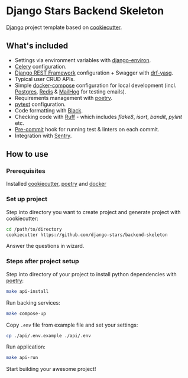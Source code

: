 # Django Stars Backend Skeleton

[Django](https://www.djangoproject.com/) project template based on [cookiecutter](https://cookiecutter.readthedocs.io/).

## What's included

* Settings via environment variables with [django-environ](https://django-environ.readthedocs.io/).
* [Celery](http://www.celeryproject.org/) configuration.
* [Django REST Framework](https://www.django-rest-framework.org/) configuration + Swagger with [drf-yasg](https://drf-yasg.readthedocs.io/).
* Typical user CRUD APIs.
* Simple [docker-compose](https://docs.docker.com/compose/) configuration for local development (incl. [Postgres](https://www.postgresql.org/), [Redis](https://redis.io/) & [MailHog](https://github.com/mailhog/MailHog) for testing emails).
* Requirements management with [poetry](https://python-poetry.org/).
* [pytest](https://docs.pytest.org/) configuration.
* Code formatting with [Black](https://black.readthedocs.io/).
* Checking code with [Ruff](https://beta.ruff.rs/docs/) - which includes _flake8_, _isort_, _bandit_, _pylint_ etc.
* [Pre-commit](https://pre-commit.com/) hook for running test & linters on each commit.
* Integration with [Sentry](https://sentry.io/).

## How to use

### Prerequisites
Installed [cookiecutter](https://python-poetry.org/docs/#installation), [poetry](https://python-poetry.org/docs/#installation) and [docker](https://docs.docker.com/engine/install/)

### Set up project
Step into directory you want to create project and generate project with cookiecutter:

```bash
cd /path/to/directory
cookiecutter https://github.com/django-stars/backend-skeleton
```
Answer the questions in wizard.

### Steps after project setup

Step into directory of your project to install python dependencies with [poetry](https://python-poetry.org/docs/basic-usage/#installing-dependencies):

```bash
make api-install
```

Run backing services:

```bash
make compose-up
```

Copy `.env` file from example file and set your settings:

```bash
cp ./api/.env.example ./api/.env
```

Run application:

```bash
make api-run
```

Start building your awesome project!
